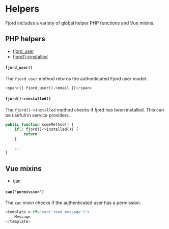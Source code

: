 # Helpers

Fjord includes a variety of global helper PHP functions and Vue mixins.

## PHP helpers

- [fjord_user](#method-php-fjord_user)
- [fjord()->installed](#method-php-fjord-installed)

<a name="method-php-fjord_user"></a>
#### `fjord_user()`

The `fjord_user` method returns the authenticated Fjord user model.

```php
<span>{{ fjord_user()->email }}</span>
```

<a name="method-php-fjord-installed"></a>
#### `fjord()->installed()`

The `fjord()->installed` method checks if fjord has been installed. This can be usefull in service providers.

```php
public function someMethod() {
    if(! fjord()->installed()) {
        return
    }

    ...
}

```



## Vue mixins

- [can](#method-vue-can)

<a name="method-vue-can"></a>
#### `can('permission')`

The `can` mixin checks if the authenticated user has a permission.

```js
<template v-if="can('read message')">
    Message
</template>
```
